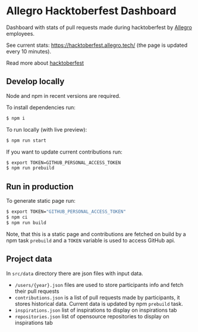 # Allegro Hacktoberfest Dashboard

Dashboard with stats of pull requests made during hacktoberfest by [Allegro](https://allegro.tech/) employees.

See current stats: https://hacktoberfest.allegro.tech/ (the page is updated every 10 minutes).

Read more about [hacktoberfest](https://hacktoberfest.com/)

## Develop locally

Node and npm in recent versions are required.

To install dependencies run:
```bash
$ npm i
```

To run locally (with live preview):

```bash
$ npm run start
```

If you want to update current contributions run:
```bash
$ export TOKEN=GITHUB_PERSONAL_ACCESS_TOKEN
$ npm run prebuild
```

## Run in production

To generate static page run:
```bash
$ export TOKEN="GITHUB_PERSONAL_ACCESS_TOKEN"
$ npm ci
$ npm run build
```

Note, that this is a static page and contributions are fetched on build by a npm task `prebuild` and a `TOKEN` variable is used to access GitHub api.

## Project data

In `src/data` directory there are json files with input data.
- `/users/{year}.json` files are used to store participants info and fetch their pull requests
- `contributions.json` is a list of pull requests made by participants, it stores historical data. Current data is updated by npm `prebuild` task.
- `inspirations.json` list of inspirations to display on inspirations tab
- `repositories.json` list of opensource repositories to display on inspirations tab